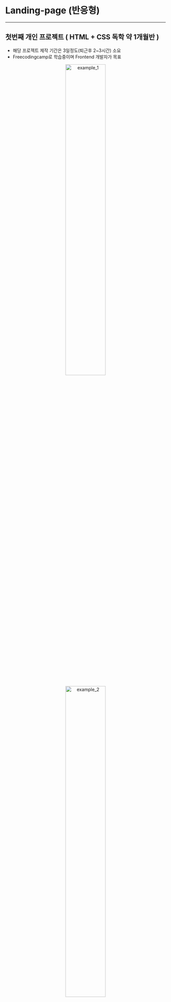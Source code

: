 # Landing-page (반응형)

* * *
## 첫번째 개인 프로젝트 ( HTML + CSS 독학 약 1개월반 )
* 해당 프로젝트 제작 기간은 3일정도(퇴근후 2~3시간) 소요
* Freecodingcamp로 학습중이며 Frontend 개발자가 목표
<p align="center">
<img src="https://user-images.githubusercontent.com/100138165/155845794-f77d9743-8884-4676-9ea6-1a9977f26f8f.png" alt="example_1" width="50%" height="50%"/>
<img src="https://user-images.githubusercontent.com/100138165/155845804-935a85d7-164d-4499-8507-15e2d59611f6.png" alt="example_2" width="50%" height="50%"/>
</p>

* * *
## 알게된 점
* Flexbox Justify-content:center; 에서 각 item간에 간격을 주는 방법으로 gap: ~px; 이라는 것을 알게 되었다
* 상단 NAV메뉴 만들때 display:inline-block;으로 동일 선상에 놓는 방법을 알게 되었다
* 버튼에 z-index를 주지 않으면 submit은 활성화됐지만 네비 메뉴 상단으로 지나갔고 이를 해결하기 위해 네비 컨테이너 부모인 헤더 영역에 z-index를 주었다
* 아직 javascript를 제대로 배우진 않았지만 javascript:window.scrollTo( 100, 200 );를 통해 마우스 클릭시 해당 영역으로 이동하는 방법과
  onclick을 이용해 버튼 클릭 후 지정 페이지로 이동이 가능한 부분도 알게 되었다
## 개선해야 할 점
* 반응형 웹페이지
  * 미디어쿼리
  * Position, Flex, Grid에 대한 추가적인 이해가 필요 
* 간결한 코드를 지향하지만 아직은 기본적인 구조에 대한 공부가 우선시 되어야 함
